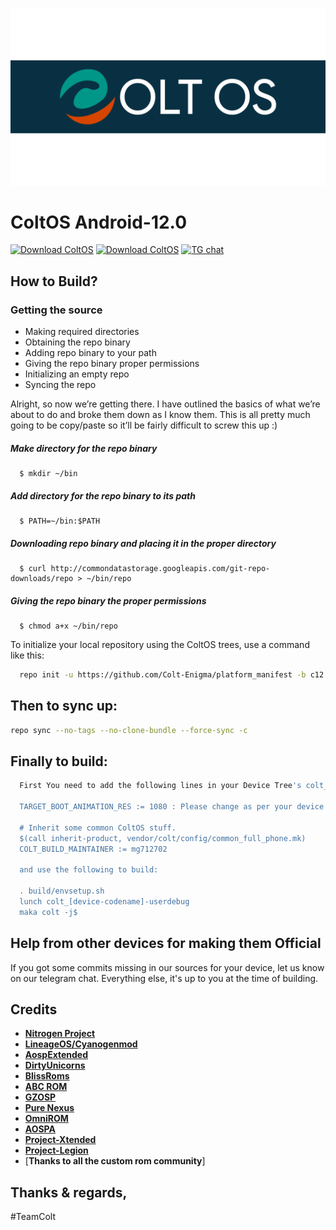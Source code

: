 <p align="center">
<img src="https://github.com/Colt-Enigma/platform_manifest/blob/c12/assets/Banner_1.png" > 
</p>

ColtOS Android-12.0
===============================

[![Download ColtOS](https://img.shields.io/sourceforge/dm/coltos.svg?color=3498DB&label=ColtOS%20Downloads&style=for-the-badge&labelColor=1B4F72&logo=sourceforge)](https://sourceforge.net/projects/coltos/files)
[![Download ColtOS](https://img.shields.io/sourceforge/dw/coltos.svg?color=3498DB&label=ColtOS%20Downloads&style=for-the-badge&labelColor=1B4F72&logo=sourceforge)](https://sourceforge.net/projects/coltos/files)
[![TG chat](https://img.shields.io/badge/Support-Telegram-%233498DB.svg?style=for-the-badge&logo=telegram&&labelColor=1B4F72)](https://t.me/ColtEnigma)

How to Build?
-------------
### Getting the source
- Making required directories
- Obtaining the repo binary
- Adding repo binary to your path
- Giving the repo binary proper permissions
- Initializing an empty repo
- Syncing the repo

Alright, so now we’re getting there. I have outlined the basics of what we’re about to do and broke them down as I know them. This is all pretty much going to be copy/paste so it’ll be fairly difficult to screw this up :)

##### Make directory for the repo binary

      $ mkdir ~/bin

##### Add directory for the repo binary to its path

      $ PATH=~/bin:$PATH

##### Downloading repo binary and placing it in the proper directory

      $ curl http://commondatastorage.googleapis.com/git-repo-downloads/repo > ~/bin/repo

##### Giving the repo binary the proper permissions

      $ chmod a+x ~/bin/repo

To initialize your local repository using the ColtOS trees, use a 
command like this:

```bash
  repo init -u https://github.com/Colt-Enigma/platform_manifest -b c12
```
  
Then to sync up:
----------------

```bash
repo sync --no-tags --no-clone-bundle --force-sync -c
```
Finally to build:
-----------------

```bash
  First You need to add the following lines in your Device Tree's colt_devicename.mk file

  TARGET_BOOT_ANIMATION_RES := 1080 : Please change as per your device resolution

  # Inherit some common ColtOS stuff.
  $(call inherit-product, vendor/colt/config/common_full_phone.mk)
  COLT_BUILD_MAINTAINER := mg712702
 
  and use the following to build:

  . build/envsetup.sh
  lunch colt_[device-codename]-userdebug
  maka colt -j$
```

Help from other devices for making them Official
------------------------------------------------

If you got some commits missing in our sources for your device, let us know on our telegram chat. Everything else, it's up to you at the time of building.

Credits
-------
* [**Nitrogen Project**](https://github.com/nitrogen-project)
* [**LineageOS/Cyanogenmod**](https://github.com/LineageOS)
* [**AospExtended**](https://github.com/AospExtended)
* [**DirtyUnicorns**](https://github.com/DirtyUnicorns)
* [**BlissRoms**](https://github.com/BlissRoms)
* [**ABC ROM**](https://github.com/ezio84)
* [**GZOSP**](https://github.com/GZOSP)
* [**Pure Nexus**](https://github.com/PureNexusProject)
* [**OmniROM**](https://github.com/omnirom/)
* [**AOSPA**](https://github.com/aospa/)
* [**Project-Xtended**](https://github.com/Project-Xtended/)
* [**Project-Legion**](https://github.com/Project-LegionOS/)
* [**Thanks to all the custom rom community**]


Thanks & regards,
-----------------

#TeamColt

